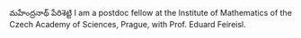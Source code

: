మహేంద్రనాథ్ పేరిశెట్టి
I am a postdoc fellow at the Institute of Mathematics of the Czech Academy of Sciences, Prague, with Prof. Eduard Feireisl. 
